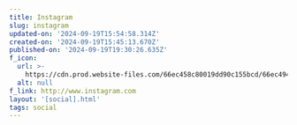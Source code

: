 ```yaml
---
title: Instagram
slug: instagram
updated-on: '2024-09-19T15:54:58.314Z'
created-on: '2024-09-19T15:45:13.670Z'
published-on: '2024-09-19T19:30:26.635Z'
f_icon:
  url: >-
    https://cdn.prod.website-files.com/66ec458c80019dd90c155bcd/66ec49428f157afd8c189001_instagram.png
  alt: null
f_link: http://www.instagram.com
layout: '[social].html'
tags: social
---
```



